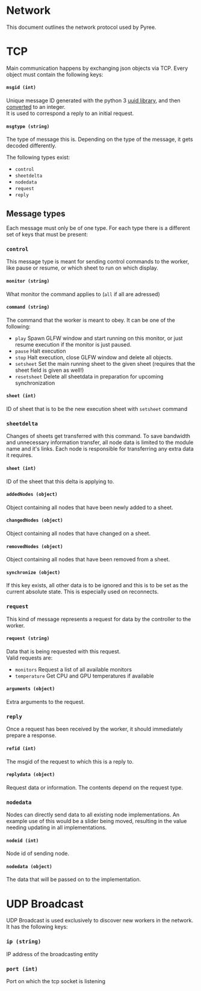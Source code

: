 # Network
This document outlines the network protocol used by Pyree.

# TCP
Main communication happens by exchanging json objects via TCP. Every object must contain the following keys:

#### `msgid (int)`
Unique message ID generated with the python 3 [uuid library](https://docs.python.org/3/library/uuid.html#uuid.uuid4), and then [converted](https://docs.python.org/3/library/uuid.html#uuid.UUID.int) to an integer.  
It is used to correspond a reply to an initial request.

#### `msgtype (string)`
The type of message this is. Depending on the type of the message, it gets decoded differently.

The following types exist:
* `control`
* `sheetdelta`
* `nodedata`
* `request`
* `reply`

## Message types
Each message must only be of one type. For each type there is a different set of keys that must be present:

### `control`
This message type is meant for sending control commands to the worker, like pause or resume, or which sheet to run on which display.
#### `monitor (string)`
What monitor the command applies to (`all` if all are adressed)
#### `command (string)`
The command that the worker is meant to obey. It can be one of the following:
* `play`
  Spawn GLFW window and start running on this monitor, or just resume execution if the monitor is just paused.
* `pause`
  Halt execution
* `stop`
  Halt execution, close GLFW window and delete all objects.
* `setsheet`
  Set the main running sheet to the given sheet (requires that the sheet field is given as well!)
* `resetsheet`
  Delete all sheetdata in preparation for upcoming synchronization

#### `sheet (int)`
ID of sheet that is to be the new execution sheet with `setsheet` command

### `sheetdelta`
Changes of sheets get transferred with this command. To save bandwidth and unnecessary information transfer, all node data is limited to the module name and it's links.
Each node is responsible for transferring any extra data it requires.
#### `sheet (int)`
ID of the sheet that this delta is applying to.
#### `addedNodes (object)`
Object containing all nodes that have been newly added to a sheet.
#### `changedNodes (object)`
Object containing all nodes that have changed on a sheet.
#### `removedNodes (object)`
Object containing all nodes that have been removed from a sheet.
#### `synchronize (object)`
If this key exists, all other data is to be ignored and this is to be set as the current absolute state. This is especially used on reconnects.

### `request`
This kind of message represents a request for data by the controller to the worker.

#### `request (string)`
Data that is being requested with this request.  
Valid requests are:
* `monitors` Request a list of all available monitors
* `temperature` Get CPU and GPU temperatures if available

#### `arguments (object)`
Extra arguments to the request.

### `reply`
Once a request has been received by the worker, it should immediately prepare a response.

#### `refid (int)`
The msgid of the request to which this is a reply to.

#### `replydata (object)`
Request data or information. The contents depend on the request type.

### `nodedata`
Nodes can directly send data to all existing node implementations. An example use of this would be a slider being moved, resulting in the value needing updating in all implementations.

#### `nodeid (int)`
Node id of sending node.

#### `nodedata (object)`
The data that will be passed on to the implementation.

# UDP Broadcast
UDP Broadcast is used exclusively to discover new workers in the network. It has the following keys:

### `ip (string)`
IP address of the broadcasting entity
### `port (int)`
Port on which the tcp socket is listening

